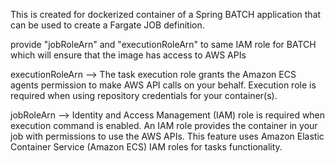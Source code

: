 This is created for dockerized container of a Spring BATCH application that can be used to create a Fargate JOB definition.

provide "jobRoleArn" and "executionRoleArn" to same IAM role for BATCH which will ensure that the image has access to AWS APIs


executionRoleArn --> The task execution role grants the Amazon ECS agents permission to make AWS API calls on your behalf. Execution role is required when using repository credentials for your container(s).

jobRoleArn --> Identity and Access Management (IAM) role is required when execution command is enabled. An IAM role provides the container in your job with permissions to use the AWS APIs. This feature uses Amazon Elastic Container Service (Amazon ECS) IAM roles for tasks functionality.
